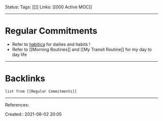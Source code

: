 Status: 
Tags: [[]]
Links: [[000 Active MOC]]
___
# Regular Commitments
- Refer to [habitica](https://habitica.com/) for dailies and habits !
- Refer to [[Morning Routines]] and [[My Transit Routine]] for my day to day life
___
# Backlinks
```dataview
list from [[Regular Commitments]]
```
___
References:

Created:: 2021-08-02 20:05
